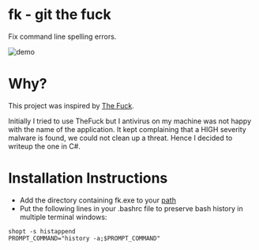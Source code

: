 # fk - git the fuck
Fix command line spelling errors.

![demo](https://i.imgur.com/ZA3apcs.gif?1)

# Why?
This project was inspired by [The Fuck](https://github.com/nvbn/thefuck).

Initially I tried to use TheFuck but I antivirus on my machine was not happy with the name of the application. It kept complaining that a HIGH severity malware is found, we could not clean up a threat. Hence I decided to writeup the one in C#.

# Installation Instructions

* Add the directory containing fk.exe to your [path](https://www.howtogeek.com/118594/how-to-edit-your-system-path-for-easy-command-line-access)
* Put the following lines in your .bashrc file to preserve bash history in multiple terminal windows:

```
shopt -s histappend
PROMPT_COMMAND="history -a;$PROMPT_COMMAND"
```
